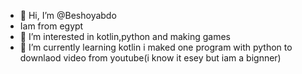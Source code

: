 - 👋 Hi, I’m @Beshoyabdo
- Iam from egypt
- 👀 I’m interested in kotlin,python and making games 
- 🌱 I’m currently learning kotlin
i maked one program with python to downlaod video from youtube(i know it esey but iam a bignner) 
